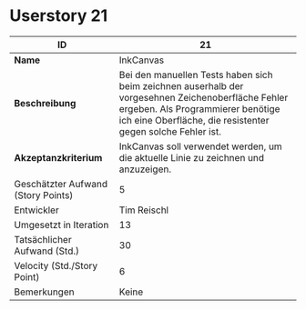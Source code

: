 ﻿# Userstory 21  
 
|**ID**|21|  
|-|-|
|**Name**|InkCanvas|
|**Beschreibung**|Bei den manuellen Tests haben sich beim zeichnen auserhalb der vorgesehnen Zeichenoberfläche Fehler ergeben. Als Programmierer benötige ich eine Oberfläche, die resistenter gegen solche Fehler ist.|
|**Akzeptanzkriterium**|InkCanvas soll verwendet werden, um die aktuelle Linie zu zeichnen und anzuzeigen.|
|Geschätzter Aufwand (Story Points)|5|
|Entwickler|Tim Reischl|
|Umgesetzt in Iteration|13|
|Tatsächlicher Aufwand (Std.)|30|
|Velocity (Std./Story Point)|6|
|Bemerkungen|Keine|
